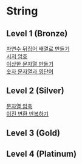# String

## Level 1 (Bronze)

[자연수 뒤집어 배열로 만들기](programmers/자연수_뒤집어_배열로_만들기) <br/>
[시저 암호](programmers/시저_암호) <br/>
[이상한 문자열 만들기](programmers/이상한_문자열_만들기) <br/>
[숫자 문자열과 영단어](programmers/숫자_문자열과_영단어) <br/>

## Level 2 (Silver)
[문자열 압축](programmers/문자열_압축) <br/>
[이진 변환 반복하기](programmers/이진_변환_반복하기) <br/>


## Level 3 (Gold)

## Level 4 (Platinum)